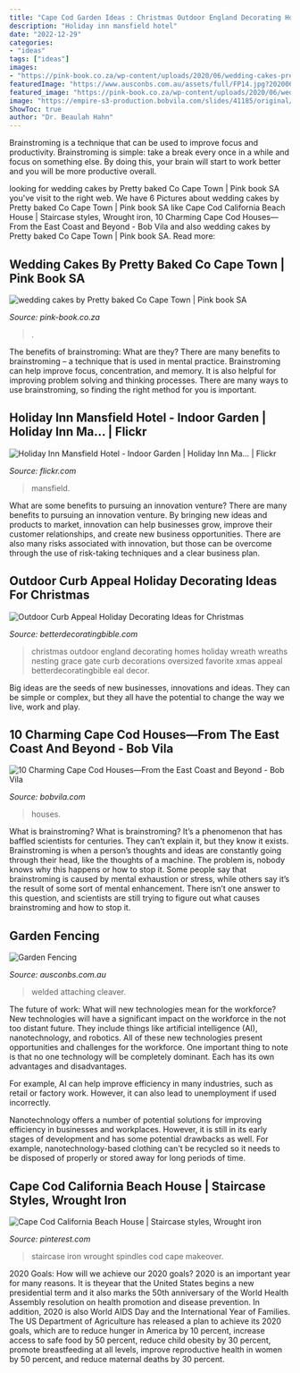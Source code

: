 ```yaml
---
title: "Cape Cod Garden Ideas : Christmas Outdoor England Decorating Homes Holiday Wreath Wreaths Nesting Grace Gate Curb Decorations Oversized Favorite Xmas Appeal Betterdecoratingbible Eal Decor"
description: "Holiday inn mansfield hotel"
date: "2022-12-29"
categories:
- "ideas"
tags: ["ideas"]
images:
- "https://pink-book.co.za/wp-content/uploads/2020/06/wedding-cakes-prettybakes-13.jpg"
featuredImage: "https://www.ausconbs.com.au/assets/full/FP14.jpg?20200624031151"
featured_image: "https://pink-book.co.za/wp-content/uploads/2020/06/wedding-cakes-prettybakes-13.jpg"
image: "https://empire-s3-production.bobvila.com/slides/41185/original/Outdoors.png?1611957207"
ShowToc: true
author: "Dr. Beaulah Hahn"
---
```



Brainstroming is a technique that can be used to improve focus and productivity. Brainstroming is simple: take a break every once in a while and focus on something else. By doing this, your brain will start to work better and you will be more productive overall.

	

		
looking for wedding cakes by Pretty baked Co Cape Town | Pink book SA you've visit to the right web. We have 6 Pictures about wedding cakes by Pretty baked Co Cape Town | Pink book SA like Cape Cod California Beach House | Staircase styles, Wrought iron, 10 Charming Cape Cod Houses—From the East Coast and Beyond - Bob Vila and also wedding cakes by Pretty baked Co Cape Town | Pink book SA. Read more:
		
    
## Wedding Cakes By Pretty Baked Co Cape Town | Pink Book SA

<img loading=lazy src="https://pink-book.co.za/wp-content/uploads/2020/06/wedding-cakes-prettybakes-13.jpg" onerror="this.onerror=null;this.src='https://tse4.mm.bing.net/th?id=OIP.nYq20zUr7d1wYa-MGStDeQHaLG&amp;pid=15.1';" alt="wedding cakes by Pretty baked Co Cape Town | Pink book SA">

_Source: pink-book.co.za_

>. 

	

The benefits of brainstroming: What are they?
There are many benefits to brainstroming – a technique that is used in mental practice. Brainstroming can help improve focus, concentration, and memory. It is also helpful for improving problem solving and thinking processes. There are many ways to use brainstroming, so finding the right method for you is important.

    
## Holiday Inn Mansfield Hotel - Indoor Garden | Holiday Inn Ma… | Flickr

<img loading=lazy src="https://live.staticflickr.com/2540/3683052984_2730aca2ff_b.jpg" onerror="this.onerror=null;this.src='https://tse2.mm.bing.net/th?id=OIP.6sLokq-D2lVb9hq1OiBa7wHaLG&amp;pid=15.1';" alt="Holiday Inn Mansfield Hotel - Indoor Garden | Holiday Inn Ma… | Flickr">

_Source: flickr.com_

>mansfield. 

	

What are some benefits to pursuing an innovation venture?
There are many benefits to pursuing an innovation venture. By bringing new ideas and products to market, innovation can help businesses grow, improve their customer relationships, and create new business opportunities. There are also many risks associated with innovation, but those can be overcome through the use of risk-taking techniques and a clear business plan.

    
## Outdoor Curb Appeal Holiday Decorating Ideas For Christmas

<img loading=lazy src="http://betterdecoratingbible.com/wp-content/uploads/2016/11/outdoor-christmas-decorating-ideas-large-wreath-on-gate.jpg" onerror="this.onerror=null;this.src='https://tse1.mm.bing.net/th?id=OIP.JbNW23tNq-kvNscI0_U1CQHaLH&amp;pid=15.1';" alt="Outdoor Curb Appeal Holiday Decorating Ideas for Christmas">

_Source: betterdecoratingbible.com_

>christmas outdoor england decorating homes holiday wreath wreaths nesting grace gate curb decorations oversized favorite xmas appeal betterdecoratingbible eal decor. 

	

Big ideas are the seeds of new businesses, innovations and ideas. They can be simple or complex, but they all have the potential to change the way we live, work and play.

    
## 10 Charming Cape Cod Houses—From The East Coast And Beyond - Bob Vila

<img loading=lazy src="https://empire-s3-production.bobvila.com/slides/41185/original/Outdoors.png?1611957207" onerror="this.onerror=null;this.src='https://tse3.mm.bing.net/th?id=OIP.61OIzHm5DZrUO9qXm2PjfgHaJ4&amp;pid=15.1';" alt="10 Charming Cape Cod Houses—From the East Coast and Beyond - Bob Vila">

_Source: bobvila.com_

>houses. 

	

What is brainstroming?
What is brainstroming? It’s a phenomenon that has baffled scientists for centuries. They can’t explain it, but they know it exists. Brainstroming is when a person’s thoughts and ideas are constantly going through their head, like the thoughts of a machine. The problem is, nobody knows why this happens or how to stop it. Some people say that brainstroming is caused by mental exhaustion or stress, while others say it’s the result of some sort of mental enhancement. There isn’t one answer to this question, and scientists are still trying to figure out what causes brainstroming and how to stop it.

    
## Garden Fencing

<img loading=lazy src="https://www.ausconbs.com.au/assets/full/FP14.jpg?20200624031151" onerror="this.onerror=null;this.src='https://tse2.mm.bing.net/th?id=OIP.QuJdNHGa17vGNFliNj7DygHaHd&amp;pid=15.1';" alt="Garden Fencing">

_Source: ausconbs.com.au_

>welded attaching cleaver. 

	

The future of work: What will new technologies mean for the workforce?
New technologies will have a significant impact on the workforce in the not too distant future. They include things like artificial intelligence (AI), nanotechnology, and robotics. All of these new technologies present opportunities and challenges for the workforce. 
One important thing to note is that no one technology will be completely dominant. Each has its own advantages and disadvantages. 

For example, AI can help improve efficiency in many industries, such as retail or factory work. However, it can also lead to unemployment if used incorrectly. 

Nanotechnology offers a number of potential solutions for improving efficiency in businesses and workplaces. However, it is still in its early stages of development and has some potential drawbacks as well. For example, nanotechnology-based clothing can't be recycled so it needs to be disposed of properly or stored away for long periods of time.

    
## Cape Cod California Beach House | Staircase Styles, Wrought Iron

<img loading=lazy src="https://i.pinimg.com/736x/77/bb/0a/77bb0acc1f4b86de875e9f005998307e--wrought-iron-spindles-wrought-iron-staircase.jpg" onerror="this.onerror=null;this.src='https://tse2.mm.bing.net/th?id=OIP.VCF15icKahVWTvRnn5050AHaLH&amp;pid=15.1';" alt="Cape Cod California Beach House | Staircase styles, Wrought iron">

_Source: pinterest.com_

>staircase iron wrought spindles cod cape makeover. 

	

2020 Goals: How will we achieve our 2020 goals?
2020 is an important year for many reasons. It is theyear that the United States begins a new presidential term and it also marks the 50th anniversary of the World Health Assembly resolution on health promotion and disease prevention. In addition, 2020 is also World AIDS Day and the International Year of Families. 
The US Department of Agriculture has released a plan to achieve its 2020 goals, which are to reduce hunger in America by 10 percent, increase access to safe food by 50 percent, reduce child obesity by 30 percent, promote breastfeeding at all levels, improve reproductive health in women by 50 percent, and reduce maternal deaths by 30 percent.

